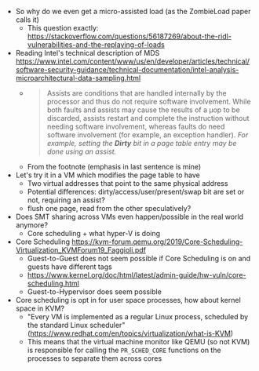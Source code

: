 - So why do we even get a micro-assisted load (as the ZombieLoad paper calls it)
	- This question exactly: https://stackoverflow.com/questions/56187269/about-the-ridl-vulnerabilities-and-the-replaying-of-loads
- Reading Intel's technical description of MDS https://www.intel.com/content/www/us/en/developer/articles/technical/software-security-guidance/technical-documentation/intel-analysis-microarchitectural-data-sampling.html
	- > Assists are conditions that are handled internally by the processor and 
	  thus do not require software involvement. While both faults and assists 
	  may cause the results of a μop to be discarded, assists restart and 
	  complete the instruction without needing software involvement, whereas 
	  faults do need software involvement (for example, an exception handler).
	  _For example, setting the **Dirty** bit in a page table entry may be done using an assist._
	- From the footnote (emphasis in last sentence is mine)
- Let's try it in a VM which modifies the page table to have
	- Two virtual addresses that point to the same physical address
	- Potential differences: dirty/access/user/present/swap bit are set or not, requiring an assist?
	- flush one page, read from the other speculatively?
- Does SMT sharing across VMs even happen/possible in the real world anymore?
	- Core scheduling + what hyper-V is doing
- Core Scheduling https://kvm-forum.qemu.org/2019/Core-Scheduling-Virtualization_KVMForum19_Faggioli.pdf
	- Guest-to-Guest does not seem possible if Core Scheduling is on and guests have different tags
	- https://www.kernel.org/doc/html/latest/admin-guide/hw-vuln/core-scheduling.html
	- Guest-to-Hypervisor does seem possible
- Core scheduling is opt in for user space processes, how about kernel space in KVM?
	- "Every VM is implemented as a regular Linux process, scheduled by the standard Linux scheduler" (https://www.redhat.com/en/topics/virtualization/what-is-KVM)
	- This means that the virtual machine monitor like QEMU (so not KVM) is responsible for calling the `PR_SCHED_CORE` functions on the processes to separate them across cores